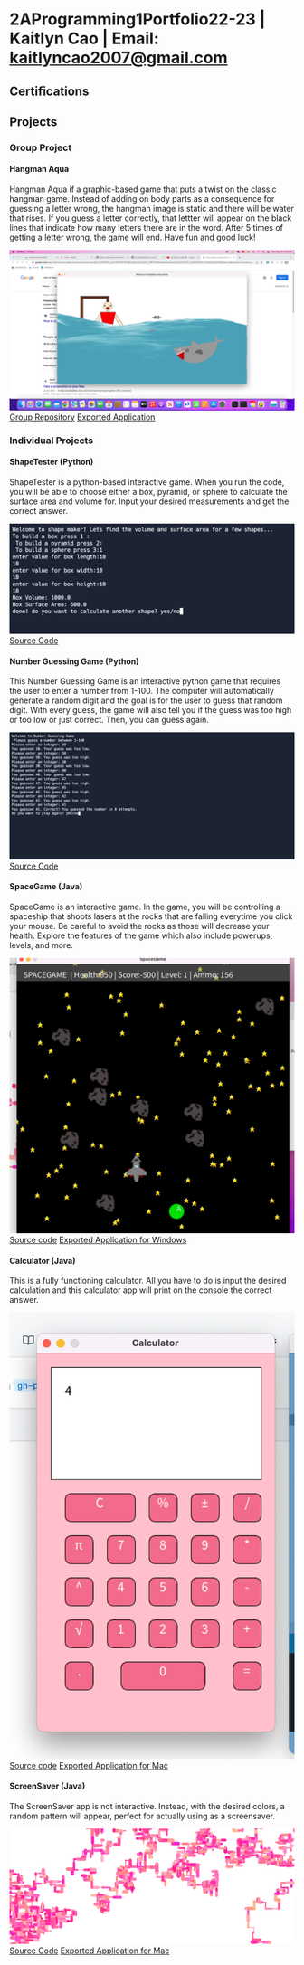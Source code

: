 # 2AProgramming1Portfolio22-23 | Kaitlyn Cao | Email: kaitlyncao2007@gmail.com

## Certifications



## Projects

### Group Project
#### Hangman Aqua
Hangman Aqua if a graphic-based game that puts a twist on the classic hangman game. Instead of adding on body parts as a consequence for guessing a letter wrong, the hangman image is static and there will be water that rises. If you guess a letter correctly, that lettter will appear on the black lines that indicate how many letters there are in the word. After 5 times of getting a letter wrong, the game will end. Have fun and good luck!

![Image](https://github.com/kaitlynccs/2AProgramming1Portfolio22-23/blob/7703726c311ea85dde1985d9cf193da3b864e2f4/images/Screen%20Shot%202023-05-24%20at%209.16.33%20AM.png)
[Group Repository](https://github.com/anaghafari/Python-Group.git)
[Exported Application](https://github.com/kaitlynccs/2AProgramming1Portfolio22-23/blob/165faab2af72570a4f69244ccf90c54a66d55d02/src/hangmanaqua/hangmanaqua.zip)

### Individual Projects
#### ShapeTester (Python)
ShapeTester is a python-based interactive game. When you run the code, you will be able to choose either a box, pyramid, or sphere to calculate the surface area and volume for. Input your desired measurements and get the correct answer. 

![Image](https://github.com/kaitlynccs/2AProgramming1Portfolio22-23/blob/abac315cc1e226b7a411520379937e5bebf1bab0/images/Screen%20Shot%202023-05-24%20at%209.37.14%20AM.png)
[Source Code](https://github.com/kaitlynccs/2AProgramming1Portfolio22-23/tree/bee6603152203bbb76d1a15df4dc3cc4b0b0eb21/src/ShapeTester)

#### Number Guessing Game (Python)
This Number Guessing Game is an interactive python game that requires the user to enter a number from 1-100. The computer will automatically generate a random digit and the goal is for the user to guess that random digit. With every guess, the game will also tell you if the guess was too high or too low or just correct. Then, you can guess again. 

![Image](https://github.com/kaitlynccs/2AProgramming1Portfolio22-23/blob/e662685c21ce3aec2c85d13e8d920b43c87b5034/images/Screen%20Shot%202023-05-24%20at%209.39.26%20AM.png)
[Source Code](https://github.com/kaitlynccs/2AProgramming1Portfolio22-23/tree/9911d654d9e76356ccd04d885bf7246a0c737086/src/Number-Guessing-Game)

#### SpaceGame (Java)
SpaceGame is an interactive game. In the game, you will be controlling a spaceship that shoots lasers at the rocks that are falling everytime you click your mouse. Be careful to avoid the rocks as those will decrease your health. Explore the features of the game which also include powerups, levels, and more. 

![Image](https://github.com/kaitlynccs/2AProgramming1Portfolio22-23/blob/gh-pages/images/SpaceGame.png)
[Source code](https://github.com/kaitlynccs/2AProgramming1Portfolio22-23/tree/gh-pages/src/spacegame)
[Exported Application for Windows](https://github.com/kaitlynccs/2AProgramming1Portfolio22-23/blob/351ea8baa771c541a643da5396dadd05bbba1b2b/src/spacegame/windows-amd64.zip)

#### Calculator (Java)
This is a fully functioning calculator. All you have to do is input the desired calculation and this calculator app will print on the console the correct answer. 

![Image](https://github.com/kaitlynccs/2AProgramming1Portfolio22-23/blob/gh-pages/images/calc.png)
[Source code](https://github.com/kaitlynccs/2AProgramming1Portfolio22-23/tree/gh-pages/src/calculator)
[Exported Application for Mac](https://github.com/kaitlynccs/2AProgramming1Portfolio22-23/blob/e5f1bc81397944813186d23b4049c433e7792c10/src/calculator/macos-x86_64%2010.08.10%20AM.zip)

#### ScreenSaver (Java)
The ScreenSaver app is not interactive. Instead, with the desired colors, a random pattern will appear, perfect for actually using as a screensaver. 

![Image](https://github.com/kaitlynccs/2AProgramming1Portfolio22-23/blob/gh-pages/images/screensaver.png)
[Source Code](https://github.com/kaitlynccs/2AProgramming1Portfolio22-23/tree/gh-pages/src/screensaver)
[Exported Application for Mac](https://github.com/kaitlynccs/2AProgramming1Portfolio22-23/blob/46c3c1d51a69516a2c4e84f0b0235ce3c35d18c0/src/screensaver/macos-x86_64.zip)

